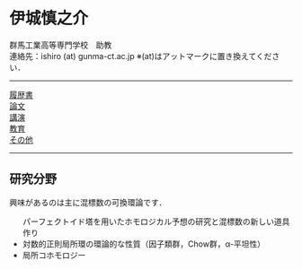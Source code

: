 <html lang="ja">

<meta charset="UTF-8">


<head> 
  <h1> 伊城慎之介</h1> 
  <div class="left"> 
    群馬工業高等専門学校　助教
    <br>  
    連絡先：ishiro (at) gunma-ct.ac.jp
    ※(at)はアットマークに置き換えてください．
  </div>
</head>

<hr>
<body>
  
<div class="wrap">
  <div class="box box1"> <a href="https://math-ishiro.github.io/CVJP.html">履歴書</a> </div>
  <div class="box box2"> <a href="https://math-ishiro.github.io/PapersJP.html">論文</a> </div>
  <div class="box box3"> <a href="https://math-ishiro.github.io/TalksJP.html">講演</a> </div>
  <div class="box box4"> <a href="https://math-ishiro.github.io/Education.html">教育</a> </div>
  <div class="box box5"> <a href="https://math-ishiro.github.io/Others.html">その他</a> </div>
</div>


<style>
.btn {
  display: inline-block;
  padding: 10px 20px;
  margin: 5px;
  background-color: #007bff;
  color: white;
  text-decoration: none;
  border-radius: 5px;
  transition: background-color 0.3s;
}
.btn:hover {
  background-color: #0056b3;
}
</style>






<hr>

<h2> 研究分野 </h2>

興味があるのは主に混標数の可換環論です．
<ul>
パーフェクトイド塔を用いたホモロジカル予想の研究と混標数の新しい道具作り
<li> 対数的正則局所環の環論的な性質（因子類群，Chow群，α-平坦性）</li>
<li> 局所コホモロジー </li>
</ul>
</body>

